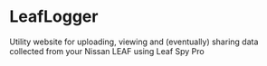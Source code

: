 LeafLogger
==========

Utility website for uploading, viewing and (eventually) sharing data collected from your Nissan LEAF using Leaf Spy Pro
